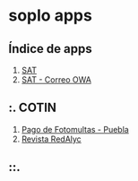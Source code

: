 # soplo apps
## Índice de apps
1. [SAT](https://www.sat.gob.mx/home)
2. [SAT - Correo OWA](https://hy.sat.gob.mx/owa/)
## :. COTIN
1. [Pago de Fotomultas - Puebla](http://fotoinfraccion.puebla.gob.mx/Pagos/)
2. [Revista RedAlyc](https://www.redalyc.org/home.oa)
## ::.
